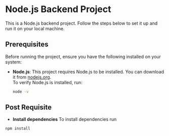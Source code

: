 # Node.js Backend Project

This is a Node.js backend project. Follow the steps below to set it up and run it on your local machine.

## Prerequisites

Before running the project, ensure you have the following installed on your system:

- **Node.js**: This project requires Node.js to be installed. You can download it from [nodejs.org](https://nodejs.org/).  
  To verify Node.js is installed, run:
  ```bash
  node -v

## Post Requisite

- **Install dependencies**
  To install dependencies run 
 ```bash
 npm install 
